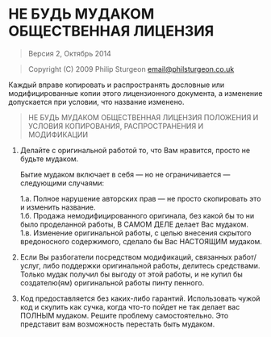 # НЕ БУДЬ МУДАКОМ ОБЩЕСТВЕННАЯ ЛИЦЕНЗИЯ

> Версия 2, Октябрь 2014

> Copyright (C) 2009 Philip Sturgeon <email@philsturgeon.co.uk>
 
 Каждый вправе копировать и распространять дословные или модифицированные
 копии этого лицензионного документа, а изменение допускается при условии,
 что название изменено.

> НЕ БУДЬ МУДАКОМ ОБЩЕСТВЕННАЯ ЛИЦЕНЗИЯ
> ПОЛОЖЕНИЯ И УСЛОВИЯ КОПИРОВАНИЯ, РАСПРОСТРАНЕНИЯ И МОДИФИКАЦИИ

 1. Делайте с оригинальной работой то, что Вам нравится, просто не будьте мудаком.

     Бытие мудаком включает в себя — но не ограничивается — следующими случаями:

	 1.а. Полное нарушение авторских прав — не просто скопировать это и изменить название.  
	 1.б. Продажа немодифицированного оригинала, без какой бы то ни было проделанной работы, В САМОМ ДЕЛЕ делает Вас мудаком.  
	 1.в. Изменение оригинальной работы, с целью внесения скрытого вредоносного содержимого, сделало бы Вас НАСТОЯЩИМ мудаком.

 2. Если Вы разбогатели посредством модификаций, связанных работ/услуг, либо поддержки оригинальной работы,
 делитесь средствами. Только мудак получил бы выгоду от этой работы,
 и не купил бы создателю(ям) оригинальной работы пинту пенного.
 
 3. Код предоставляется без каких-либо гарантий. Использовать чужой код и скулить как сучка, когда что-то пойдет не так делает вас ПОЛНЫМ мудаком. Решите проблему самостоятельно. Это представит вам возможность перестать быть мудаком.
